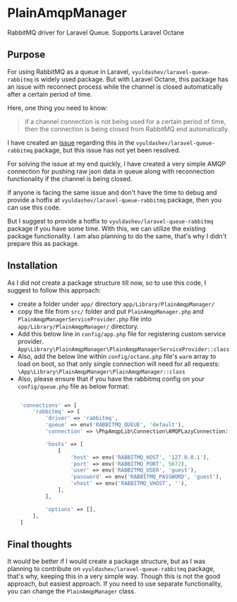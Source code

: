 # PlainAmqpManager

RabbitMQ driver for Laravel Queue. Supports Laravel Octane

## Purpose

For using RabbitMQ as a queue in Laravel, `vyuldashev/laravel-queue-rabbitmq` is widely used package. But with Laravel Octane, this package has an issue with reconnect process while the channel is closed automatically after a certain period of time.

Here, one thing you need to know:
> if a channel connection is not being used for a certain period of time, then the connection is being closed from RabbitMQ end automatically.

I have created an [issue](https://github.com/vyuldashev/laravel-queue-rabbitmq/issues/460) regarding this in the `vyuldashev/laravel-queue-rabbitmq` package, but this issue has not yet been resolved.

For solving the issue at my end quickly, I have created a very simple AMQP connection for pushing raw json data in queue along with reconnection functionality if the channel is being closed.

If anyone is facing the same issue and don't have the time to debug and provide a hotfix at `vyuldashev/laravel-queue-rabbitmq` package, then you can use this code.

But I suggest to provide a hotfix to `vyuldashev/laravel-queue-rabbitmq` package if you have some time. With this, we can utilize the existing package functionality. I am also planning to do the same, that's why I didn't prepare this as package.

## Installation

As I did not create a package structure till now, so to use this code, I suggest to follow this approach:

- create a folder under `app/` directory `app/Library/PlainAmqpManager/`
- copy the file from `src/` folder and put `PlainAmqpManager.php` and `PlainAmqpManagerServiceProvider.php` file into `app/Library/PlainAmqpManager/` directory.
- Add this below line in `config/app.php` file for registering custom service provider. `App\Library\PlainAmqpManager\PlainAmqpManagerServiceProvider::class`
- Also, add the below line within `config/octane.php` file's `warm` array to load on boot, so that only single connection will need for all requests:
`\App\Library\PlainAmqpManager\PlainAmqpManager::class`
- Also, please ensure that if you have the rabbitmq config on your `config/queue.php` file as below format:

```php

    'connections' => [
        'rabbitmq' => [
            'driver' => 'rabbitmq',
            'queue' => env('RABBITMQ_QUEUE', 'default'),
            'connection' => \PhpAmqpLib\Connection\AMQPLazyConnection::class,

            'hosts' => [
                [
                    'host' => env('RABBITMQ_HOST', '127.0.0.1'),
                    'port' => env('RABBITMQ_PORT', 5672),
                    'user' => env('RABBITMQ_USER', 'guest'),
                    'password' => env('RABBITMQ_PASSWORD', 'guest'),
                    'vhost' => env('RABBITMQ_VHOST', ''),
                ],
            ],

            'options' => [],
        ],
    ]
```

## Final thoughts

It would be better if I would create a package structure, but as I was planning to contribute on `vyuldashev/laravel-queue-rabbitmq` package, that's why, keeping this in a very simple way. Though this is not the good approach, but easiest approach. If you need to use separate functionality, you can change the `PlainAmqpManager` class.
